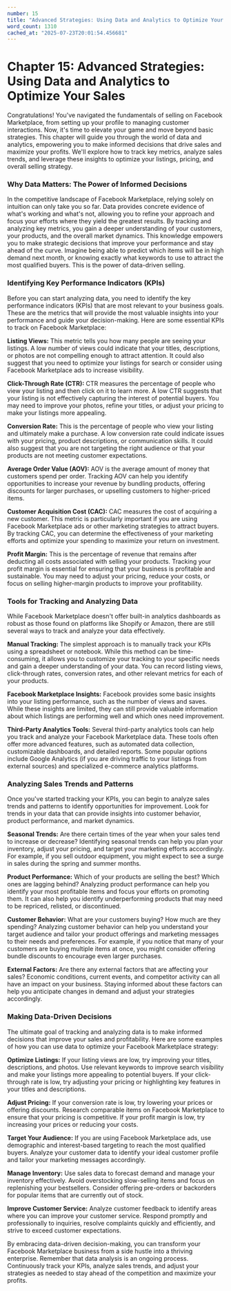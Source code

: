 ```yaml
---
number: 15
title: "Advanced Strategies: Using Data and Analytics to Optimize Your Sales"
word_count: 1310
cached_at: "2025-07-23T20:01:54.456681"
---
```


# Chapter 15: Advanced Strategies: Using Data and Analytics to Optimize Your Sales

Congratulations! You've navigated the fundamentals of selling on Facebook Marketplace, from setting up your profile to managing customer interactions. Now, it's time to elevate your game and move beyond basic strategies. This chapter will guide you through the world of data and analytics, empowering you to make informed decisions that drive sales and maximize your profits. We'll explore how to track key metrics, analyze sales trends, and leverage these insights to optimize your listings, pricing, and overall selling strategy.


### Why Data Matters: The Power of Informed Decisions

In the competitive landscape of Facebook Marketplace, relying solely on intuition can only take you so far. Data provides concrete evidence of what's working and what's not, allowing you to refine your approach and focus your efforts where they yield the greatest results. By tracking and analyzing key metrics, you gain a deeper understanding of your customers, your products, and the overall market dynamics. This knowledge empowers you to make strategic decisions that improve your performance and stay ahead of the curve. Imagine being able to predict which items will be in high demand next month, or knowing exactly what keywords to use to attract the most qualified buyers. This is the power of data-driven selling.


### Identifying Key Performance Indicators (KPIs)

Before you can start analyzing data, you need to identify the key performance indicators (KPIs) that are most relevant to your business goals. These are the metrics that will provide the most valuable insights into your performance and guide your decision-making. Here are some essential KPIs to track on Facebook Marketplace:

**Listing Views:** This metric tells you how many people are seeing your listings. A low number of views could indicate that your titles, descriptions, or photos are not compelling enough to attract attention. It could also suggest that you need to optimize your listings for search or consider using Facebook Marketplace ads to increase visibility.

**Click-Through Rate (CTR):** CTR measures the percentage of people who view your listing and then click on it to learn more. A low CTR suggests that your listing is not effectively capturing the interest of potential buyers. You may need to improve your photos, refine your titles, or adjust your pricing to make your listings more appealing.

**Conversion Rate:** This is the percentage of people who view your listing and ultimately make a purchase. A low conversion rate could indicate issues with your pricing, product descriptions, or communication skills. It could also suggest that you are not targeting the right audience or that your products are not meeting customer expectations.

**Average Order Value (AOV):** AOV is the average amount of money that customers spend per order. Tracking AOV can help you identify opportunities to increase your revenue by bundling products, offering discounts for larger purchases, or upselling customers to higher-priced items.

**Customer Acquisition Cost (CAC):** CAC measures the cost of acquiring a new customer. This metric is particularly important if you are using Facebook Marketplace ads or other marketing strategies to attract buyers. By tracking CAC, you can determine the effectiveness of your marketing efforts and optimize your spending to maximize your return on investment.

**Profit Margin:** This is the percentage of revenue that remains after deducting all costs associated with selling your products. Tracking your profit margin is essential for ensuring that your business is profitable and sustainable. You may need to adjust your pricing, reduce your costs, or focus on selling higher-margin products to improve your profitability.


### Tools for Tracking and Analyzing Data

While Facebook Marketplace doesn't offer built-in analytics dashboards as robust as those found on platforms like Shopify or Amazon, there are still several ways to track and analyze your data effectively.

**Manual Tracking:** The simplest approach is to manually track your KPIs using a spreadsheet or notebook. While this method can be time-consuming, it allows you to customize your tracking to your specific needs and gain a deeper understanding of your data. You can record listing views, click-through rates, conversion rates, and other relevant metrics for each of your products.

**Facebook Marketplace Insights:** Facebook provides some basic insights into your listing performance, such as the number of views and saves. While these insights are limited, they can still provide valuable information about which listings are performing well and which ones need improvement.

**Third-Party Analytics Tools:** Several third-party analytics tools can help you track and analyze your Facebook Marketplace data. These tools often offer more advanced features, such as automated data collection, customizable dashboards, and detailed reports. Some popular options include Google Analytics (if you are driving traffic to your listings from external sources) and specialized e-commerce analytics platforms.


### Analyzing Sales Trends and Patterns

Once you've started tracking your KPIs, you can begin to analyze sales trends and patterns to identify opportunities for improvement. Look for trends in your data that can provide insights into customer behavior, product performance, and market dynamics.

**Seasonal Trends:** Are there certain times of the year when your sales tend to increase or decrease? Identifying seasonal trends can help you plan your inventory, adjust your pricing, and target your marketing efforts accordingly. For example, if you sell outdoor equipment, you might expect to see a surge in sales during the spring and summer months.

**Product Performance:** Which of your products are selling the best? Which ones are lagging behind? Analyzing product performance can help you identify your most profitable items and focus your efforts on promoting them. It can also help you identify underperforming products that may need to be repriced, relisted, or discontinued.

**Customer Behavior:** What are your customers buying? How much are they spending? Analyzing customer behavior can help you understand your target audience and tailor your product offerings and marketing messages to their needs and preferences. For example, if you notice that many of your customers are buying multiple items at once, you might consider offering bundle discounts to encourage even larger purchases.

**External Factors:** Are there any external factors that are affecting your sales? Economic conditions, current events, and competitor activity can all have an impact on your business. Staying informed about these factors can help you anticipate changes in demand and adjust your strategies accordingly.


### Making Data-Driven Decisions

The ultimate goal of tracking and analyzing data is to make informed decisions that improve your sales and profitability. Here are some examples of how you can use data to optimize your Facebook Marketplace strategy:

**Optimize Listings:** If your listing views are low, try improving your titles, descriptions, and photos. Use relevant keywords to improve search visibility and make your listings more appealing to potential buyers. If your click-through rate is low, try adjusting your pricing or highlighting key features in your titles and descriptions.

**Adjust Pricing:** If your conversion rate is low, try lowering your prices or offering discounts. Research comparable items on Facebook Marketplace to ensure that your pricing is competitive. If your profit margin is low, try increasing your prices or reducing your costs.

**Target Your Audience:** If you are using Facebook Marketplace ads, use demographic and interest-based targeting to reach the most qualified buyers. Analyze your customer data to identify your ideal customer profile and tailor your marketing messages accordingly.

**Manage Inventory:** Use sales data to forecast demand and manage your inventory effectively. Avoid overstocking slow-selling items and focus on replenishing your bestsellers. Consider offering pre-orders or backorders for popular items that are currently out of stock.

**Improve Customer Service:** Analyze customer feedback to identify areas where you can improve your customer service. Respond promptly and professionally to inquiries, resolve complaints quickly and efficiently, and strive to exceed customer expectations.

By embracing data-driven decision-making, you can transform your Facebook Marketplace business from a side hustle into a thriving enterprise. Remember that data analysis is an ongoing process. Continuously track your KPIs, analyze sales trends, and adjust your strategies as needed to stay ahead of the competition and maximize your profits.
